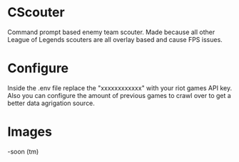 # CScouter
Command prompt based enemy team scouter. Made because all other League of Legends scouters are all overlay based and cause FPS issues. 

# Configure 

Inside the .env file replace the "xxxxxxxxxxxx" with your riot games API key. Also you can configure the amount of previous games to crawl over to get a better data agrigation source.

# Images
-soon (tm)
